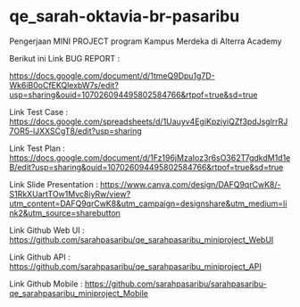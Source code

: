 # qe_sarah-oktavia-br-pasaribu

Pengerjaan MINI PROJECT program Kampus Merdeka di Alterra Academy

Berikut ini Link BUG REPORT :

https://docs.google.com/document/d/1tmeQ9Dpu1g7D-Wk6iB0oCfEKQlexbW7s/edit?usp=sharing&ouid=107026094495802584766&rtpof=true&sd=true


Link Test Case :
https://docs.google.com/spreadsheets/d/1Uauyv4EgiKpziyiQZf3pdJsglrrRJ7OR5-lJXXSCgT8/edit?usp=sharing


Link Test Plan :
https://docs.google.com/document/d/1Fz196jMzaIoz3r6sO362T7gdkdM1d1eB/edit?usp=sharing&ouid=107026094495802584766&rtpof=true&sd=true


Link Slide Presentation : 
https://www.canva.com/design/DAFQ9qrCwK8/-S1RkXUartTOw1Mvc8iyRw/view?utm_content=DAFQ9qrCwK8&utm_campaign=designshare&utm_medium=link2&utm_source=sharebutton

Link Github Web UI :
https://github.com/sarahpasaribu/qe_sarahpasaribu_miniproject_WebUI

Link Github API :
https://github.com/sarahpasaribu/qe_sarahpasaribu_miniproject_API

Link Github Mobile :
https://github.com/sarahpasaribu/sarahpasaribu-qe_sarahpasaribu_miniproject_Mobile

